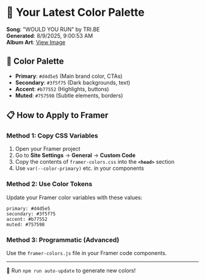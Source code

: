 # 🎨 Your Latest Color Palette

**Song**: "WOULD YOU RUN" by TRI.BE  
**Generated**: 8/9/2025, 9:00:53 AM  
**Album Art**: [View Image](https://lastfm.freetls.fastly.net/i/u/300x300/3fec72078725a2c019205fcf67d98187.jpg)

## 🎨 Color Palette
- **Primary**: `#d4d5e5` (Main brand color, CTAs)
- **Secondary**: `#3f5f75` (Dark backgrounds, text)  
- **Accent**: `#b77552` (Highlights, buttons)
- **Muted**: `#757598` (Subtle elements, borders)

## 📋 How to Apply to Framer

### Method 1: Copy CSS Variables
1. Open your Framer project
2. Go to **Site Settings** → **General** → **Custom Code**
3. Copy the contents of `framer-colors.css` into the **`<head>`** section
4. Use `var(--color-primary)` etc. in your components

### Method 2: Use Color Tokens
Update your Framer color variables with these values:
```
primary: #d4d5e5
secondary: #3f5f75
accent: #b77552
muted: #757598
```

### Method 3: Programmatic (Advanced)
Use the `framer-colors.js` file in your Framer code components.

---
🔄 Run `npm run auto-update` to generate new colors!